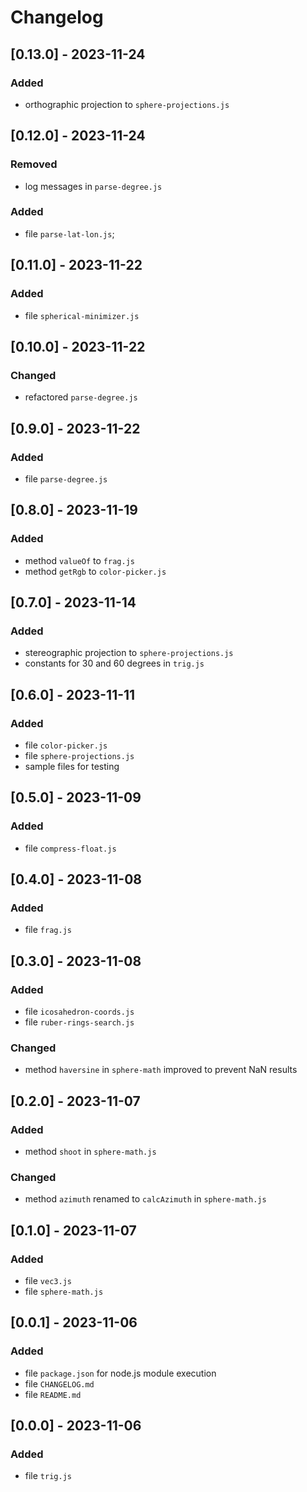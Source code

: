 # Changelog

## [0.13.0] - 2023-11-24
### Added
- orthographic projection to `sphere-projections.js`

## [0.12.0] - 2023-11-24
### Removed
- log messages in `parse-degree.js`

### Added
- file `parse-lat-lon.js`;

## [0.11.0] - 2023-11-22
### Added
- file `spherical-minimizer.js`

## [0.10.0] - 2023-11-22
### Changed
- refactored `parse-degree.js`

## [0.9.0] - 2023-11-22
### Added
- file `parse-degree.js`

## [0.8.0] - 2023-11-19
### Added
- method `valueOf` to `frag.js`
- method `getRgb` to `color-picker.js`

## [0.7.0] - 2023-11-14
### Added
- stereographic projection to `sphere-projections.js`
- constants for 30 and 60 degrees in `trig.js`

## [0.6.0] - 2023-11-11
### Added
- file `color-picker.js`
- file `sphere-projections.js`
- sample files for testing

## [0.5.0] - 2023-11-09
### Added
- file `compress-float.js`

## [0.4.0] - 2023-11-08
### Added
- file `frag.js`

## [0.3.0] - 2023-11-08
### Added
- file `icosahedron-coords.js`
- file `ruber-rings-search.js`

### Changed
- method `haversine` in `sphere-math` improved to prevent NaN results

## [0.2.0] - 2023-11-07
### Added
- method `shoot` in `sphere-math.js`

### Changed
- method `azimuth` renamed to `calcAzimuth` in `sphere-math.js`

## [0.1.0] - 2023-11-07
### Added
- file `vec3.js`
- file `sphere-math.js`

## [0.0.1] - 2023-11-06
### Added
- file `package.json` for node.js module execution
- file `CHANGELOG.md`
- file `README.md`

## [0.0.0] - 2023-11-06
### Added
- file `trig.js`
